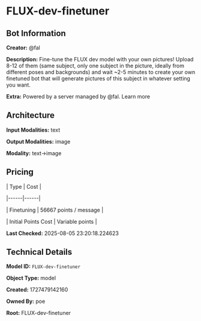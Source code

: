 # FLUX-dev-finetuner

## Bot Information

**Creator:** @fal

**Description:** Fine-tune the FLUX dev model with your own pictures! Upload 8-12 of them (same subject, only one subject in the picture, ideally from different poses and backgrounds) and wait ~2-5 minutes to create your own finetuned bot that will generate pictures of this subject in whatever setting you want.

**Extra:** Powered by a server managed by @fal. Learn more


## Architecture

**Input Modalities:** text

**Output Modalities:** image

**Modality:** text->image


## Pricing

| Type | Cost |

|------|------|

| Finetuning | 56667 points / message |

| Initial Points Cost | Variable points |


**Last Checked:** 2025-08-05 23:20:18.224623


## Technical Details

**Model ID:** `FLUX-dev-finetuner`

**Object Type:** model

**Created:** 1727479142160

**Owned By:** poe

**Root:** FLUX-dev-finetuner
